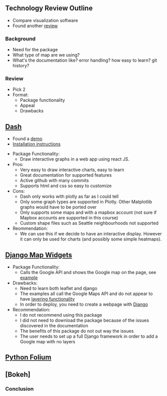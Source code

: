 ## Technology Review Outline 

- Compare visualization software 
- Found another [review](https://blog.modeanalytics.com/python-data-visualization-libraries/)

### Background

- Need for the package
- What type of map are we using? 
- What's the documentation like? error handling? how easy to learn? git history? 

### Review 

- Pick 2 
- Format:
    - Package functionality
    - Appeal
    - Drawbacks 

## [Dash](https://plot.ly/products/dash/)

- Found a [demo](https://github.com/plotly/dash-uber-rides-demo)
- [Installation instructions](https://dash.plot.ly/installation)

* Package Functionality:
    - Draw interactive graphs in a web app using react JS.
* Pros:
    - Very easy to draw interactive charts, easy to learn
    - Great documentation for supported features
    - Active github with many commits
    - Supports html and css so easy to customize
* Cons:
    - Dash only works with plotly as far as I could tell
    - Only some graph types are supported in Plotly. Other Matplotlib graphs would have to be ported over
    - Only supports some maps and with a mapbox account (not sure if Mapbox accounts are supported in this course)
    - Custom shape files such as Seattle neighbourhoods not supported
* Reommendation:
    - We can use this if we decide to have an interactive display. However it can only be used for charts (and possibly some simple heatmaps).

## [Django Map Widgets](https://github.com/erdem/django-map-widgets)

* Package Functionality:
    - Calls the Google API and shows the Google map on the page, see [example](http://django-map-widgets.readthedocs.io/en/latest/widgets/point_field_map_widgets.html#preview)
* Drawbacks: 
    - Need to learn both leaflet and django 
    - The examples all call the Google Maps API and do not appear to have [layering functionality](http://django-map-widgets.readthedocs.io/en/latest/widgets/google_static_overlay_map_widget.html)
    - In order to deploy, you need to create a webpage with [Django](https://docs.djangoproject.com/en/2.0/intro/tutorial01/)
* Recommendation:
    - I do not recommend using this package
    - I did not need to download the package because of the issues discovered in the documentation
    - The benefits of this package do not out way the issues
    - The user needs to set up a full Django framework in order to add a Google map with no layers

## [Python Folium](http://python-visualization.github.io/folium/)

## [Bokeh]

### Conclusion 


